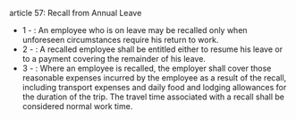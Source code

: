 article 57: Recall from Annual Leave

<ul>
			<li>1 - : An employee who is on leave may be recalled only when unforeseen circumstances require his return to work.<ul>
			</ul></li>			<li>2 - : A recalled employee shall be entitled either to resume his leave or to a payment covering the remainder of his leave.<ul>
			</ul></li>			<li>3 - : Where an employee is recalled, the employer shall cover those reasonable expenses incurred by the employee as a result of the recall, including transport expenses and daily food and lodging allowances for the duration of the trip. The travel time associated with a recall shall be considered normal work time.<ul>
			</ul></li></ul>